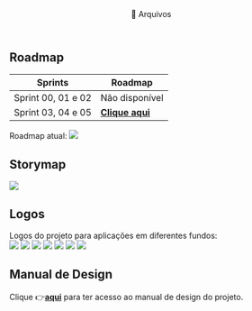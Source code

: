 <header>
    📁 Arquivos
</header>
<div class="doc-body">
<!-- ADD O CONTEÚDO ABAIXO -->


## Roadmap

|Sprints|Roadmap|
|---|---|
|Sprint 00, 01 e 02|Não disponível|
|Sprint 03, 04 e 05|<a href="arquivos/roadmap-sprints03a05.pdf" target="_blank">**Clique aqui**</a>|

Roadmap atual:
<img src="arquivos/roadmap-sprints03a05.png">

## Storymap
<img src="arquivos/storyMap.jpeg">

## Logos
Logos do projeto para aplicações em diferentes fundos:<br>
<img class="logos" src="assets/imgs/logo-licitaiba.png">
<img class="logos" src="assets/imgs/2.png">
<img class="logos" src="assets/imgs/3.png">
<img class="logos" src="assets/imgs/4.png">
<img class="logos" src="assets/imgs/5.png">
<img class="logos" style="background:#fff;" src="assets/imgs/6.png">
<img class="logos" src="assets/imgs/7.png">

## Manual de Design
Clique 👉<a href="arquivos/manual-de-design-0910.pdf" target="_blank">**aqui**</a> para ter acesso ao manual de design do projeto.

<!-- ADD O CONTEÚDO ACIMA -->
</div>